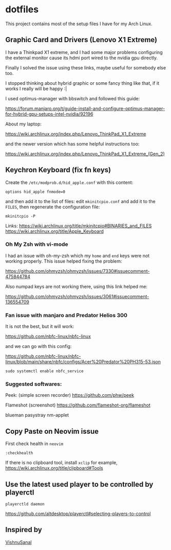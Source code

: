# dotfiles

This project contains most of the setup files I have for my Arch Linux.

## Graphic Card and Drivers (Lenovo X1 Extreme)

I have a Thinkpad X1 extreme, and I had some major problems configuring the external monitor cause its hdmi port wired to the nvidia gpu directly.

Finally I solved the issue using these links, maybe useful for somebody else too.

I stopped thinking about hybrid graphic or some fancy thing like that, if it works I really will be happy :|

I used optimus-manager with bbswitch and followed this guide:

https://forum.manjaro.org/t/guide-install-and-configure-optimus-manager-for-hybrid-gpu-setups-intel-nvidia/92196

About my laptop:

https://wiki.archlinux.org/index.php/Lenovo_ThinkPad_X1_Extreme

and the newer version which has some helpful instructions too:

https://wiki.archlinux.org/index.php/Lenovo_ThinkPad_X1_Extreme_(Gen_2)

## Keychron Keyboard (fix fn keys)

Create the `/etc/modprob.d/hid_apple.conf` with this content:
```
options hid_apple fnmode=0
```
and then add it to the list of files:
edit `mkinitcpio.conf` and add it to the `FILES`, then regenerate the configuration file:
```
mkinitcpio -P
```
Links:
https://wiki.archlinux.org/title/mkinitcpio#BINARIES_and_FILES
https://wiki.archlinux.org/title/Apple_Keyboard

### Oh My Zsh with vi-mode

I had an issue with oh-my-zsh which my `home` and `end` keys were not working properly. This issue helped fixing the problem:

https://github.com/ohmyzsh/ohmyzsh/issues/7330#issuecomment-475844784

Also numpad keys are not working there, using this link helped me:

https://github.com/ohmyzsh/ohmyzsh/issues/3061#issuecomment-136554709

### Fan issue with manjaro and Predator Helios 300

It is not the best, but it will work:

https://github.com/nbfc-linux/nbfc-linux

and we can go with this config:

https://github.com/nbfc-linux/nbfc-linux/blob/main/share/nbfc/configs/Acer%20Predator%20PH315-53.json

```
sudo systemctl enable nbfc_service
```

### Suggested softwares:

Peek: (simple screen recorder)
https://github.com/phw/peek

Flameshot (screenshot)
https://github.com/flameshot-org/flameshot

blueman pasystray nm-applet

## Copy Paste on Neovim issue

First check health in `neovim`
```
:checkhealth
```
If there is no clipboard tool, install `xclip` for example,
https://wiki.archlinux.org/title/clipboard#Tools

## Use the latest used player to be controlled by playerctl

```
playerctld daemon
```

https://github.com/altdesktop/playerctl#selecting-players-to-control

## Inspired by

[VishnuSanal](https://github.com/VishnuSanal/dotfiles/tree/main)
